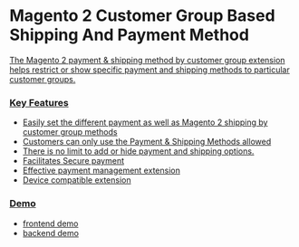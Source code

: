<body>
	<main>
		<div class="content-wrapper">
			<div class="content-inner">
				<h1>Magento 2 Customer Group Based Shipping And Payment Method</h1>
				<p><a href="https://www.mageants.com/customer-group-based-shipping-and-payment-method-for-magento-2.html">The Magento 2 payment & shipping method by customer group extension helps restrict or show specific payment and shipping methods to particular customer groups. </p>
				
<div class="features-wrapper">
					<h3>Key Features</h3>
					<ul>
						<li>Easily set the different payment as well as Magento 2 shipping by customer group methods</li>
						<li>Customers can only use the Payment & Shipping Methods allowed</li>
						<li>There is no limit to add or hide payment and shipping options.</li>
						<li>Facilitates Secure payment</li>
						<li>Effective payment management extension</li>
						<li>Device compatible extension </li>
					</ul>
				</div>
				<div class="more-features">
					<h3>Demo</h3>
					<ul>
						<li><a href="http://cspm.demo11.b7fb87dd732790222.temporary.link/fusion-backpack.html">frontend demo</a></li>
						<li><a href="https://demo11.b7fb87dd732790222.temporary.link/adminsession?un=cspm_admin&ps=cspm@123">backend demo</a></li>
					</ul>
				</div>
			</div>
		</div>
	</main>
</body>
</html>
